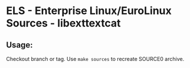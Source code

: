 # ELS - Enterprise Linux/EuroLinux Sources - libexttextcat
 
## Usage:
  Checkout branch or tag. Use `make sources` to recreate  SOURCE0 archive.
